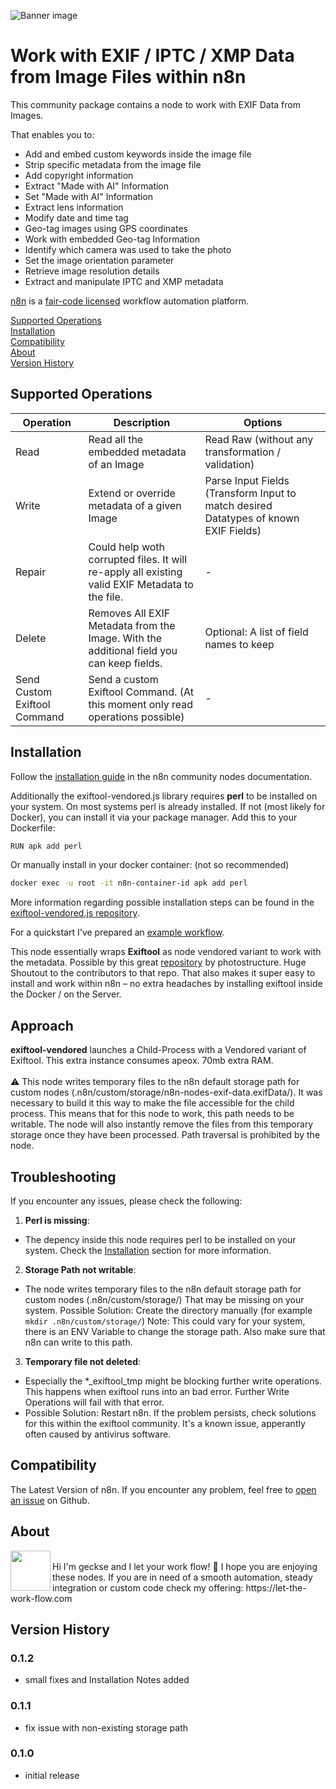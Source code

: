 ![Banner image](https://user-images.githubusercontent.com/10284570/173569848-c624317f-42b1-45a6-ab09-f0ea3c247648.png)

# Work with EXIF / IPTC / XMP Data from Image Files within n8n

This community package contains a node to work with EXIF Data from Images.


That enables you to:
* Add and embed custom keywords inside the image file
* Strip specific metadata from the image file
* Add copyright information
* Extract "Made with AI" Information
* Set "Made with AI" Information
* Extract lens information
* Modify date and time tag
* Geo-tag images using GPS coordinates
* Work with embedded Geo-tag Information
* Identify which camera was used to take the photo
* Set the image orientation parameter
* Retrieve image resolution details
* Extract and manipulate IPTC and XMP metadata

[n8n](https://n8n.io/) is a [fair-code licensed](https://docs.n8n.io/reference/license/) workflow automation platform.

[Supported Operations](#supported-operations)  
[Installation](#installation)  
[Compatibility](#compatibility)  
[About](#about)  
[Version History](#version-history)  

## Supported Operations

| Operation  | Description | Options |
| ------------- |  ------------- |  ------------- | 
| Read  | Read all the embedded metadata of an Image | Read Raw (without any transformation / validation) |
| Write  | Extend or override metadata of a given Image | Parse Input Fields (Transform Input to match desired Datatypes of known EXIF Fields) |
| Repair  | Could help woth corrupted files. It will re-apply all existing valid EXIF Metadata to the file. | - |
| Delete  | Removes All EXIF Metadata from the Image. With the additional field you can keep fields. | Optional: A list of field names to keep |
| Send Custom Exiftool Command | Send a custom Exiftool Command. (At this moment only read operations possible) | - |

## Installation
Follow the [installation guide](https://docs.n8n.io/integrations/community-nodes/installation/) in the n8n community nodes documentation.

Additionally the exiftool-vendored.js library requires **perl** to be installed on your system.
On most systems perl is already installed. If not (most likely for Docker), you can install it via your package manager.
Add this to your Dockerfile:
```bash
RUN apk add perl
```

Or manually install in your docker container: (not so recommended)
```bash
docker exec -u root -it n8n-container-id apk add perl
```

More information regarding possible installation steps can be found in the [exiftool-vendored.js repository](https://github.com/photostructure/exiftool-vendored.js).

For a quickstart I've prepared an [example workflow](https://cloud.let-the-work-flow.com/workflows/exif-node.json).

This node essentially wraps **Exiftool** as node vendored variant to work with the metadata.
Possible by this great [repository](https://github.com/photostructure/exiftool-vendored.js) by photostructure. Huge Shoutout to the contributors to that repo. 
That also makes it super easy to install and work within n8n – no extra headaches by installing exiftool inside the Docker / on the Server. 

## Approach

**exiftool-vendored** launches a Child-Process with a Vendored variant of Exiftool. This extra instance consumes apeox. 70mb extra RAM. <br>
<br>⚠️ This node writes temporary files to the n8n default storage path for custom nodes (.n8n/custom/storage/n8n-nodes-exif-data.exifData/). It was necessary to build it this way to make the file accessible for the child process. This means that for this node to work, this path needs to be writable. The node will also instantly remove the files from this temporary storage once they have been processed. Path traversal is prohibited by the node.

## Troubleshooting

If you encounter any issues, please check the following:

1. **Perl is missing**:
- The depency inside this node requires perl to be installed on your system. Check the [Installation](#installation) section for more information.

2. **Storage Path not writable**:
- The node writes temporary files to the n8n default storage path for custom nodes (.n8n/custom/storage/)
That may be missing on your system. Possible Solution: Create the directory manually (for example `mkdir .n8n/custom/storage/`)
Note: This could vary for your system, there is an ENV Variable to change the storage path. Also make sure that n8n can write to this path.

3. **Temporary file not deleted**:
- Especially the *_exiftool_tmp might be blocking further write operations. This happens when exiftool runs into an bad error. Further Write Operations will fail with that error.
- Possible Solution: Restart n8n. If the problem persists, check solutions for this within the exiftool community. It's a known issue, apperantly often caused by antivirus software.

## Compatibility

The Latest Version of n8n. If you encounter any problem, feel free to [open an issue](https://github.com/geckse/n8n-nodes-exif-data) on Github. 

## About

<img src="https://cloud.let-the-work-flow.com/logo-64.png" align="left" height="64" width="64"> 
<br>
Hi I'm geckse and I let your work flow! 👋 
I hope you are enjoying these nodes. If you are in need of a smooth automation, steady integration or custom code check my offering: https://let-the-work-flow.com

## Version History
### 0.1.2
- small fixes and Installation Notes added
### 0.1.1
- fix issue with non-existing storage path
### 0.1.0
- initial release

